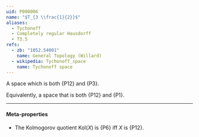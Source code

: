 ```yaml
---
uid: P000006
name: "$T_{3 \\frac{1}{2}}$"
aliases:
  - Tychonoff
  - Completely regular Hausdorff
  - T3.5
refs:
  - zb: "1052.54001"
    name: General Topology (Willard)
  - wikipedia: Tychonoff_space
    name: Tychonoff space
---
```


A space which is both {P12} and {P3}.

Equivalently, a space that is both {P12} and {P1}.

----
#### Meta-properties

- The Kolmogorov quotient $\text{Kol}(X)$ is {P6} iff $X$ is {P12}.
